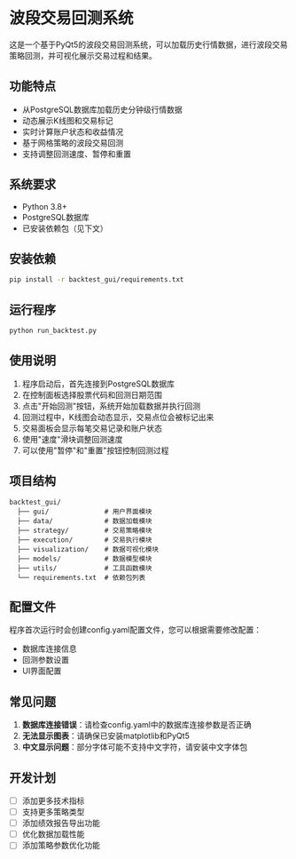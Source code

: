 # 波段交易回测系统

这是一个基于PyQt5的波段交易回测系统，可以加载历史行情数据，进行波段交易策略回测，并可视化展示交易过程和结果。

## 功能特点

- 从PostgreSQL数据库加载历史分钟级行情数据
- 动态展示K线图和交易标记
- 实时计算账户状态和收益情况
- 基于网格策略的波段交易回测
- 支持调整回测速度、暂停和重置

## 系统要求

- Python 3.8+
- PostgreSQL数据库
- 已安装依赖包（见下文）

## 安装依赖

```bash
pip install -r backtest_gui/requirements.txt
```

## 运行程序

```bash
python run_backtest.py
```

## 使用说明

1. 程序启动后，首先连接到PostgreSQL数据库
2. 在控制面板选择股票代码和回测日期范围
3. 点击"开始回测"按钮，系统开始加载数据并执行回测
4. 回测过程中，K线图会动态显示，交易点位会被标记出来
5. 交易面板会显示每笔交易记录和账户状态
6. 使用"速度"滑块调整回测速度
7. 可以使用"暂停"和"重置"按钮控制回测过程

## 项目结构

```
backtest_gui/
  ├── gui/              # 用户界面模块
  ├── data/             # 数据加载模块
  ├── strategy/         # 交易策略模块
  ├── execution/        # 交易执行模块
  ├── visualization/    # 数据可视化模块
  ├── models/           # 数据模型模块
  ├── utils/            # 工具函数模块
  └── requirements.txt  # 依赖包列表
```

## 配置文件

程序首次运行时会创建config.yaml配置文件，您可以根据需要修改配置：

- 数据库连接信息
- 回测参数设置
- UI界面配置

## 常见问题

1. **数据库连接错误**：请检查config.yaml中的数据库连接参数是否正确
2. **无法显示图表**：请确保已安装matplotlib和PyQt5
3. **中文显示问题**：部分字体可能不支持中文字符，请安装中文字体包

## 开发计划

- [ ] 添加更多技术指标
- [ ] 支持更多策略类型
- [ ] 添加绩效报告导出功能
- [ ] 优化数据加载性能
- [ ] 添加策略参数优化功能 